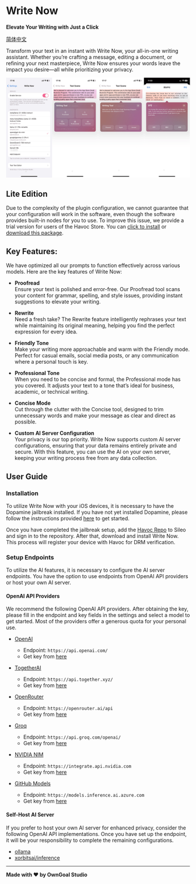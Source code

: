 # Write Now

**Elevate Your Writing with Just a Click**

[简体中文](./Resources/i18n/zh-Hans/README.md)

Transform your text in an instant with Write Now, your all-in-one writing assistant. Whether you’re crafting a message, editing a document, or refining your next masterpiece, Write Now ensures your words leave the impact you desire—all while prioritizing your privacy.

![Preview](./Resources/Preview.png)

## Lite Edition

Due to the complexity of the plugin configuration, we cannot guarantee that your configuration will work in the software, even though the software provides built-in nodes for you to use. To improve this issue, we provide a trial version for users of the Havoc Store. You can [click to install]() or [download this package](./Resources/LiteEdition/WriteNowLite_1.7.5.tipa).

## Key Features:

We have optimized all our prompts to function effectively across various models. Here are the key features of Write Now:

- **Proofread**  
  Ensure your text is polished and error-free. Our Proofread tool scans your content for grammar, spelling, and style issues, providing instant suggestions to elevate your writing.

- **Rewrite**  
  Need a fresh take? The Rewrite feature intelligently rephrases your text while maintaining its original meaning, helping you find the perfect expression for every idea.

- **Friendly Tone**  
  Make your writing more approachable and warm with the Friendly mode. Perfect for casual emails, social media posts, or any communication where a personal touch is key.

- **Professional Tone**  
  When you need to be concise and formal, the Professional mode has you covered. It adjusts your text to a tone that’s ideal for business, academic, or technical writing.

- **Concise Mode**  
  Cut through the clutter with the Concise tool, designed to trim unnecessary words and make your message as clear and direct as possible.

- **Custom AI Server Configuration**  
  Your privacy is our top priority. Write Now supports custom AI server configurations, ensuring that your data remains entirely private and secure. With this feature, you can use the AI on your own server, keeping your writing process free from any data collection.

## User Guide

### Installation

To utilize Write Now with your iOS devices, it is necessary to have the Dopamine jailbreak installed. If you have not yet installed Dopamine, please follow the instructions provided [here](https://ios.cfw.guide/) to get started.

Once you have completed the jailbreak setup, add the [Havoc Repo](https://havoc.app/) to Sileo and sign in to the repository. After that, download and install Write Now. This process will register your device with Havoc for DRM verification.

### Setup Endpoints

To utilize the AI features, it is necessary to configure the AI server endpoints. You have the option to use endpoints from OpenAI API providers or host your own AI server.

#### OpenAI API Providers

We recommend the following OpenAI API providers. After obtaining the key, please fill in the endpoint and key fields in the settings and select a model to get started. Most of the providers offer a generous quota for your personal use.

- [OpenAI](https://platform.openai.com/)
  - Endpoint: `https://api.openai.com/`
  - Get key from [here](https://platform.openai.com/api-keys)

- [TogetherAI](https://api.together.xyz/)
  - Endpoint: `https://api.together.xyz/`
  - Get key from [here](https://api.together.ai/settings/api-keys)

- [OpenRouter](https://openrouter.ai/)
  - Endpoint: `https://openrouter.ai/api`
  - Get key from [here](https://openrouter.ai/settings/keys)

- [Groq](https://groq.com/)
  - Endpoint: `https://api.groq.com/openai/`
  - Get key from [here](https://console.groq.com/keys)

- [NVIDIA NIM](https://www.nvidia.com/en-us/ai/)
  - Endpoint: `https://integrate.api.nvidia.com`
  - Get key from [here](https://build.nvidia.com/explore/reasoning)
  
- [GitHub Models](https://github.com/marketplace/models)
  - Endpoint: `https://models.inference.ai.azure.com`
  - Get key from [here](https://github.com/settings/tokens)

#### Self-Host AI Server

If you prefer to host your own AI server for enhanced privacy, consider the following OpenAI API implementations. Once you have set up the endpoint, it will be your responsibility to complete the remaining configurations.

- [ollama](https://ollama.com/)
- [xorbitsai/inference](https://github.com/xorbitsai/inference)

---

**Made with ♥ by OwnGoal Studio**
